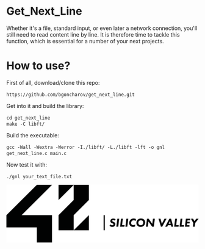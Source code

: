 # Get_Next_Line
Whether it's a file, standard input, or even later a network connection, you'll still need to read content line by line. It is therefore time to tackle this function, which is essential for a number of your next projects.
# How to use?
First of all, download/clone this repo:
```
https://github.com/bgoncharov/get_next_line.git
```
Get into it and build the library:
```
cd get_next_line
make -C libft/
```
Build the executable:
```
gcc -Wall -Wextra -Werror -I./libft/ -L./libft -lft -o gnl get_next_line.c main.c
```
Now test it with:
```
./gnl your_text_file.txt
```
![42](https://github.com/bgoncharov/42_Piscine/blob/master/42sv.png)
